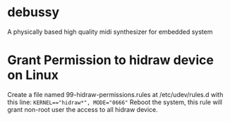 # debussy
A physically based high quality midi synthesizer for embedded system

# Grant Permission to hidraw device on Linux
Create a file named 99-hidraw-permissions.rules at /etc/udev/rules.d with this line:
```KERNEL=="hidraw*", MODE="0666"```
Reboot the system, this rule will grant non-root user the access to all hidraw device.
